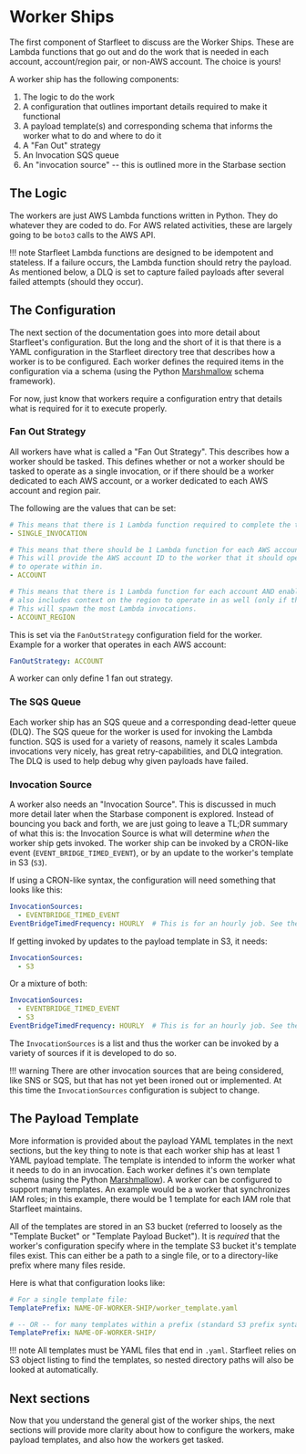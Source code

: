 # Worker Ships

The first component of Starfleet to discuss are the Worker Ships. These are Lambda functions that go out and do the work that is needed in each account, account/region pair, or non-AWS account. The choice is yours!

A worker ship has the following components:

1. The logic to do the work
1. A configuration that outlines important details required to make it functional
1. A payload template(s) and corresponding schema that informs the worker what to do and where to do it
1. A "Fan Out" strategy
1. An Invocation SQS queue
1. An "invocation source" -- this is outlined more in the Starbase section

## The Logic
The workers are just AWS Lambda functions written in Python. They do whatever they are coded to do. For AWS related activities, these are largely going to be `boto3` calls to the AWS API.

!!! note
    Starfleet Lambda functions are designed to be idempotent and stateless. If a failure occurs, the Lambda function should retry the payload. As mentioned below, a DLQ is set to capture failed payloads after several failed attempts (should they occur).

## The Configuration
The next section of the documentation goes into more detail about Starfleet's configuration. But the long and the short of it is that there is a YAML configuration in the Starfleet directory tree that describes how a worker is to be configured. Each worker defines the required items in the configuration via a schema (using the Python [Marshmallow](https://marshmallow.readthedocs.io/en/stable/) schema framework).

For now, just know that workers require a configuration entry that details what is required for it to execute properly.

### Fan Out Strategy
All workers have what is called a "Fan Out Strategy". This describes how a worker should be tasked. This defines whether or not a worker should be tasked to operate as a single invocation, or if there should be a worker dedicated to each AWS account, or a worker dedicated to each AWS account and region pair.

The following are the values that can be set:

```yaml
# This means that there is 1 Lambda function required to complete the task. No AWS account context is provided to the worker.
- SINGLE_INVOCATION

# This means that there should be 1 Lambda function for each AWS account to complete the task. Most workers would likely require this.
# This will provide the AWS account ID to the worker that it should operate in. The worker would assume an IAM role in that account in order
# to operate within in.
- ACCOUNT

# This means that there is 1 Lambda function for each account AND enabled AWS region. This is very similar to the ACCOUNT fan out, but this one
# also includes context on the region to operate in as well (only if that region is enabled for the given AWS account).
# This will spawn the most Lambda invocations.
- ACCOUNT_REGION
```

This is set via the `FanOutStrategy` configuration field for the worker. Example for a worker that operates in each AWS account:

```yaml
FanOutStrategy: ACCOUNT
```

A worker can only define 1 fan out strategy.

### The SQS Queue
Each worker ship has an SQS queue and a corresponding dead-letter queue (DLQ). The SQS queue for the worker is used for invoking the Lambda function. SQS is used for a variety of reasons, namely it scales Lambda invocations very nicely, has great retry-capabilities, and DLQ integration. The DLQ is used to help debug why given payloads have failed.

### Invocation Source
A worker also needs an "Invocation Source". This is discussed in much more detail later when the Starbase component is explored. Instead of bouncing you back and forth, we are just going to leave a TL;DR summary of what this is: the Invocation Source is what will determine *when* the worker ship gets invoked. The worker ship can be invoked by a CRON-like event (`EVENT_BRIDGE_TIMED_EVENT`), or by an update to the worker's template in S3 (`S3`).

If using a CRON-like syntax, the configuration will need something that looks like this:
```yaml
InvocationSources:
  - EVENTBRIDGE_TIMED_EVENT
EventBridgeTimedFrequency: HOURLY  # This is for an hourly job. See the Starbase section for more details.
```

If getting invoked by updates to the payload template in S3, it needs:
```yaml
InvocationSources:
  - S3
```

Or a mixture of both:
```yaml
InvocationSources:
  - EVENTBRIDGE_TIMED_EVENT
  - S3
EventBridgeTimedFrequency: HOURLY  # This is for an hourly job. See the Starbase section for more details.
```

The `InvocationSources` is a list and thus the worker can be invoked by a variety of sources if it is developed to do so.

!!! warning
    There are other invocation sources that are being considered, like SNS or SQS, but that has not yet been ironed out or implemented. At this time the `InvocationSources` configuration is subject to change.

## The Payload Template
More information is provided about the payload YAML templates in the next sections, but the key thing to note is that each worker ship has at least 1 YAML payload template. The template is intended to inform the worker what it needs to do in an invocation. Each worker defines it's own template schema (using the Python [Marshmallow](https://marshmallow.readthedocs.io/en/stable/)). A worker can be configured to support many templates. An example would be a worker that synchronizes IAM roles; in this example, there would be 1 template for each IAM role that Starfleet maintains.

All of the templates are stored in an S3 bucket (referred to loosely as the "Template Bucket" or "Template Payload Bucket"). It is *required* that the worker's configuration specify where in the template S3 bucket it's template files exist. This can either be a path to a single file, or to a directory-like prefix where many files reside.

Here is what that configuration looks like:

```yaml
# For a single template file:
TemplatePrefix: NAME-OF-WORKER-SHIP/worker_template.yaml

# -- OR -- for many templates within a prefix (standard S3 prefix syntax):
TemplatePrefix: NAME-OF-WORKER-SHIP/
```

!!! note
    All templates must be YAML files that end in `.yaml`. Starfleet relies on S3 object listing to find the templates, so nested directory paths will also be looked at automatically.



## Next sections
Now that you understand the general gist of the worker ships, the next sections will provide more clarity about how to configure the workers, make payload templates, and also how the workers get tasked.

